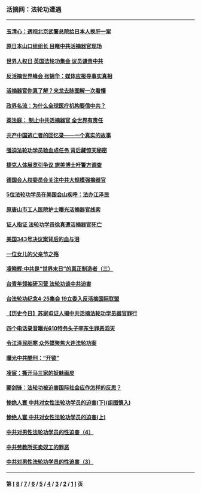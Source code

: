 ### 活摘网：法轮功遭遇
---
#### [玉清心：透视北京武警总院给日本人换肝一案](../../pages/nf5881/n13771978.md?11020430) 
#### [原日本山口组组长 目睹中共活摘器官现场](../../pages/nf5881/n13767360.md?11020430) 
#### [世界人权日 英国法轮功集会 议员谴责中共](../../pages/nf5881/n13431763.md?11020430) 
#### [反活摘世界峰会 张锦华：媒体应报导事实真相](../../pages/nf5881/n13278502.md?11020430) 
#### [活摘器官你真了解？来龙去脉图解一次看懂](../../pages/nf5881/n13013820.md?11020430) 
#### [政界名流：为什么全球医疗机构要信中共？](../../pages/nf5881/n11945479.md?11020430) 
#### [英法庭： 制止中共活摘器官 全世界有责任](../../pages/nf5881/n11330691.md?11020430) 
#### [共产中国逃亡者的回忆录——一个真实的故事](../../pages/nf5881/n10918649.md?11020430) 
#### [强迫法轮功学员验血成任务 背后藏惊天秘密](../../pages/nf5881/n4252384.md?11020430) 
#### [捷克人体展览引争议 旅美博士吁警方调查](../../pages/nf5881/n9429187.md?11020430) 
#### [德国会人权委员会关注中共大规模强摘器官](../../pages/nf5881/n8418950.md?11020430) 
#### [5位法轮功学员在美国会山疾呼：法办江泽民](../../pages/nf5881/n8101519.md?11020430) 
#### [原唐山市工人医院护士曝光活摘器官线索](../../pages/nf5881/n8076384.md?11020430) 
#### [证人指证 法轮功学员徐真遭活摘器官死亡](../../pages/nf5881/n8042467.md?11020430) 
#### [美国343号决议案背后的血与泪](../../pages/nf5881/n8020684.md?11020430) 
#### [一位女儿的父亲节之殇](../../pages/nf5881/n8014122.md?11020430) 
#### [凌晓辉:中共是“世界末日”的真正制造者（三）](../../pages/nf5881/n4210333.md?11020430) 
#### [台青年领袖研习营 法轮功谈中共迫害](../../pages/nf5881/n4141857.md?11020430) 
#### [台法轮功纪念4‧25集会 19立委入反活摘国际联盟](../../pages/nf5881/n4141821.md?11020430) 
#### [【历史今日】苏家屯证人揭中共活摘法轮功学员器官罪行](../../pages/nf5881/n4135912.md?11020430) 
#### [四个电话录音曝光610特务头子李东生罪恶滔天](../../pages/nf5881/n4040060.md?11020430) 
#### [令江泽民胆寒 众外媒聚焦大连法轮功案](../../pages/nf5881/n3932671.md?11020430) 
#### [曝光中共酷刑：“开锁”](../../pages/nf5881/n3889373.md?11020430) 
#### [凌宸：撕开马三家的妖魅画皮](../../pages/nf5881/n3849369.md?11020430) 
#### [郦剑锋：法轮功被迫害国际社会应作怎样的反思？](../../pages/nf5881/n3824560.md?11020430) 
#### [惨绝人寰 中共对女性法轮功学员的迫害(下)(组图慎入)](../../pages/nf5881/n3816285.md?11020430) 
#### [惨绝人寰 中共对女性法轮功学员的迫害(上)](../../pages/nf5881/n3815374.md?11020430) 
#### [中共对男性法轮功学员的性迫害（4）](../../pages/nf5881/n3769144.md?11020430) 
#### [中共劳教所买卖奴工的罪恶](../../pages/nf5881/n3769378.md?11020430) 
#### [中共对男性法轮功学员的性迫害（3）](../../pages/nf5881/n3768231.md?11020430) 

---
#### 第 [ [8](./8.md?11020430) / [7](./7.md?11020430) / [6](./6.md?11020430) / [5](./5.md?11020430) / [4](./4.md?11020430) / [3](./3.md?11020430) / [2](./2.md?11020430) / [1](./1.md?11020430) ] 页
